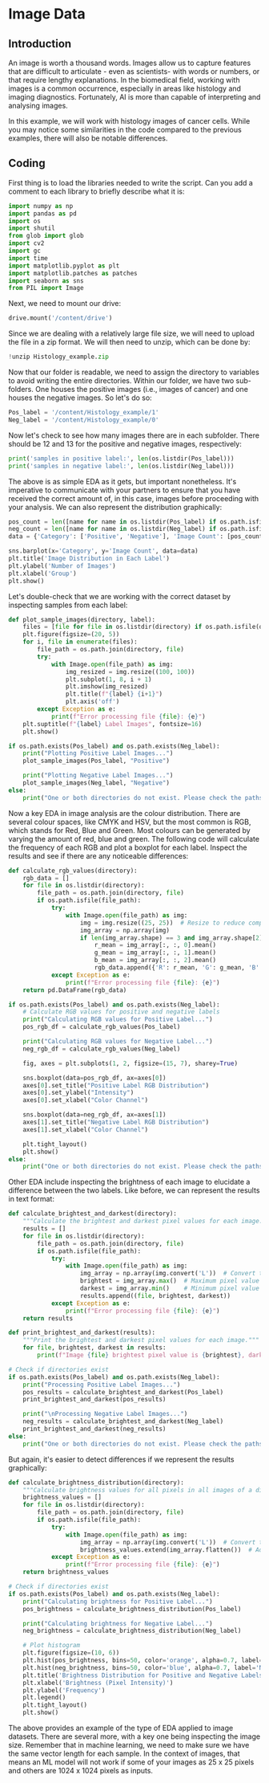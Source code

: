 # Image Data

## Introduction

An image is worth a thousand words. Images allow us to capture features that are difficult to articulate - even as scientists- with words or numbers, or that require lengthy explanations. In the biomedical field, 
working with images is a common occurrence, especially in areas like histology and imaging diagnostics. Fortunately, AI is more than capable of interpreting and analysing images.

In this example, we will work with histology images of cancer cells. While you may notice some similarities in the code compared to the previous examples, there will also be notable differences.

## Coding
First thing is to load the libraries needed to write the script. Can you add a comment to each library to briefly describe what it is:

```python
import numpy as np
import pandas as pd
import os
import shutil
from glob import glob 
import cv2
import gc 
import time
import matplotlib.pyplot as plt
import matplotlib.patches as patches
import seaborn as sns
from PIL import Image

````
Next, we need to mount our drive:

```python
drive.mount('/content/drive')
```

Since we are dealing with a relatively large file size, we will need to upload the file in a zip format. We will then need to unzip, which can be done by:

```python
!unzip Histology_example.zip
```

Now that our folder is readable, we need to assign the directory to variables to avoid writing the entire directories. Within our folder, we have two sub-folders.
One houses the positive images (i.e., images of cancer) and one houses the negative images. So let's do so:

```python
Pos_label = '/content/Histology_example/1'
Neg_label = '/content/Histology_example/0'
```
Now let's check to see how many images there are in each subfolder. There should be 12 and 13 for the positive and negative images, respectively:

```python
print('samples in positive label:', len(os.listdir(Pos_label)))
print('samples in negative label:', len(os.listdir(Neg_label)))
```

The above is as simple EDA as it gets, but important nonetheless. It's imperative to communicate with your partners to ensure that you have received the correct 
amount of, in this case, images before proceeding with your analysis. We can also represent the distribution graphically:

```python
pos_count = len([name for name in os.listdir(Pos_label) if os.path.isfile(os.path.join(Pos_label, name))])
neg_count = len([name for name in os.listdir(Neg_label) if os.path.isfile(os.path.join(Neg_label, name))])
data = {'Category': ['Positive', 'Negative'], 'Image Count': [pos_count, neg_count]}

sns.barplot(x='Category', y='Image Count', data=data)
plt.title('Image Distribution in Each Label')
plt.ylabel('Number of Images')
plt.xlabel('Group')
plt.show()
```

Let's double-check that we are working with the correct dataset by inspecting samples from each label:

```python
def plot_sample_images(directory, label):
    files = [file for file in os.listdir(directory) if os.path.isfile(os.path.join(directory, file))][:8]
    plt.figure(figsize=(20, 5))
    for i, file in enumerate(files):
        file_path = os.path.join(directory, file)
        try:
            with Image.open(file_path) as img:
                img_resized = img.resize((100, 100))
                plt.subplot(1, 8, i + 1)
                plt.imshow(img_resized)
                plt.title(f"{label} {i+1}")
                plt.axis('off')
        except Exception as e:
            print(f"Error processing file {file}: {e}")
    plt.suptitle(f"{label} Label Images", fontsize=16)
    plt.show()

if os.path.exists(Pos_label) and os.path.exists(Neg_label):
    print("Plotting Positive Label Images...")
    plot_sample_images(Pos_label, "Positive")

    print("Plotting Negative Label Images...")
    plot_sample_images(Neg_label, "Negative")
else:
    print("One or both directories do not exist. Please check the paths.")
```
Now a key EDA in image analysis are the colour distribution. There are several colour spaces, like CMYK and HSV, but the most common is RGB,
which stands for Red, Blue and Green. Most colours can be generated by varying the amount of red, blue and green. The following code will
calculate the frequency of each RGB and plot a boxplot for each label. Inspect the results and see if there are any noticeable differences:

```python
def calculate_rgb_values(directory):
    rgb_data = []
    for file in os.listdir(directory):
        file_path = os.path.join(directory, file)
        if os.path.isfile(file_path):
            try:
                with Image.open(file_path) as img:
                    img = img.resize((25, 25))  # Resize to reduce computation
                    img_array = np.array(img)
                    if len(img_array.shape) == 3 and img_array.shape[2] == 3:  # Ensure RGB image
                        r_mean = img_array[:, :, 0].mean()
                        g_mean = img_array[:, :, 1].mean()
                        b_mean = img_array[:, :, 2].mean()
                        rgb_data.append({'R': r_mean, 'G': g_mean, 'B': b_mean})
            except Exception as e:
                print(f"Error processing file {file}: {e}")
    return pd.DataFrame(rgb_data)

if os.path.exists(Pos_label) and os.path.exists(Neg_label):
    # Calculate RGB values for positive and negative labels
    print("Calculating RGB values for Positive Label...")
    pos_rgb_df = calculate_rgb_values(Pos_label)

    print("Calculating RGB values for Negative Label...")
    neg_rgb_df = calculate_rgb_values(Neg_label)

    fig, axes = plt.subplots(1, 2, figsize=(15, 7), sharey=True)

    sns.boxplot(data=pos_rgb_df, ax=axes[0])
    axes[0].set_title("Positive Label RGB Distribution")
    axes[0].set_ylabel("Intensity")
    axes[0].set_xlabel("Color Channel")

    sns.boxplot(data=neg_rgb_df, ax=axes[1])
    axes[1].set_title("Negative Label RGB Distribution")
    axes[1].set_xlabel("Color Channel")

    plt.tight_layout()
    plt.show()
else:
    print("One or both directories do not exist. Please check the paths.")
```

Other EDA include inspecting the brightness of each image to elucidate a difference between the two labels. Like before, we can represent the results
in text format:

```python
def calculate_brightest_and_darkest(directory):
    """Calculate the brightest and darkest pixel values for each image."""
    results = []
    for file in os.listdir(directory):
        file_path = os.path.join(directory, file)
        if os.path.isfile(file_path):
            try:
                with Image.open(file_path) as img:
                    img_array = np.array(img.convert('L'))  # Convert to grayscale
                    brightest = img_array.max()  # Maximum pixel value
                    darkest = img_array.min()    # Minimum pixel value
                    results.append((file, brightest, darkest))
            except Exception as e:
                print(f"Error processing file {file}: {e}")
    return results

def print_brightest_and_darkest(results):
    """Print the brightest and darkest pixel values for each image."""
    for file, brightest, darkest in results:
        print(f"Image {file} brightest pixel value is {brightest}, darkest pixel value is {darkest}")

# Check if directories exist
if os.path.exists(Pos_label) and os.path.exists(Neg_label):
    print("Processing Positive Label Images...")
    pos_results = calculate_brightest_and_darkest(Pos_label)
    print_brightest_and_darkest(pos_results)

    print("\nProcessing Negative Label Images...")
    neg_results = calculate_brightest_and_darkest(Neg_label)
    print_brightest_and_darkest(neg_results)
else:
    print("One or both directories do not exist. Please check the paths.")
```

But again, it's easier to detect differences if we represent the results graphically:
```python
def calculate_brightness_distribution(directory):
    """Calculate brightness values for all pixels in all images of a directory."""
    brightness_values = []
    for file in os.listdir(directory):
        file_path = os.path.join(directory, file)
        if os.path.isfile(file_path):
            try:
                with Image.open(file_path) as img:
                    img_array = np.array(img.convert('L'))  # Convert to grayscale
                    brightness_values.extend(img_array.flatten())  # Add all pixel values
            except Exception as e:
                print(f"Error processing file {file}: {e}")
    return brightness_values

# Check if directories exist
if os.path.exists(Pos_label) and os.path.exists(Neg_label):
    print("Calculating brightness for Positive Label...")
    pos_brightness = calculate_brightness_distribution(Pos_label)

    print("Calculating brightness for Negative Label...")
    neg_brightness = calculate_brightness_distribution(Neg_label)

    # Plot histogram
    plt.figure(figsize=(10, 6))
    plt.hist(pos_brightness, bins=50, color='orange', alpha=0.7, label='Positive Label')
    plt.hist(neg_brightness, bins=50, color='blue', alpha=0.7, label='Negative Label')
    plt.title('Brightness Distribution for Positive and Negative Labels')
    plt.xlabel('Brightness (Pixel Intensity)')
    plt.ylabel('Frequency')
    plt.legend()
    plt.tight_layout()
    plt.show()
```

The above provides an example of the type of EDA applied to image datasets. There are several more, with a key one being inspecting the image size.
Remember that in machine learning, we need to make sure we have the same vector length for each sample. In the context of images, that means an ML
model will not work if some of your images as 25 x 25 pixels and others are 1024 x 1024 pixels as inputs.

